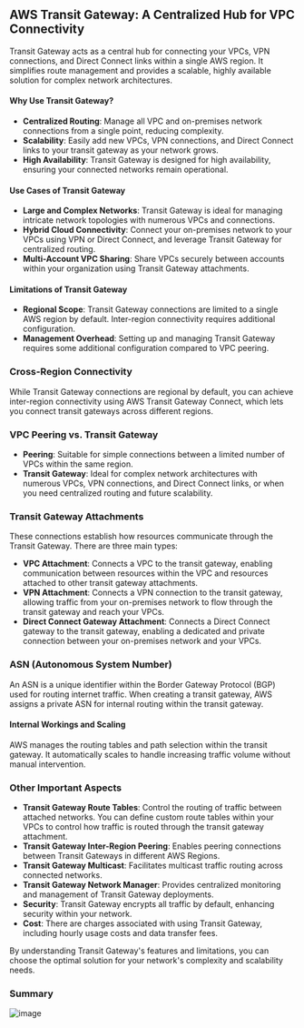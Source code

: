 ## AWS Transit Gateway: A Centralized Hub for VPC Connectivity

Transit Gateway acts as a central hub for connecting your VPCs, VPN connections, and Direct Connect links within a single AWS region. It simplifies route management and provides a scalable, highly available solution for complex network architectures.

#### Why Use Transit Gateway?
* **Centralized Routing**: Manage all VPC and on-premises network connections from a single point, reducing complexity.
* **Scalability**: Easily add new VPCs, VPN connections, and Direct Connect links to your transit gateway as your network grows.
* **High Availability**: Transit Gateway is designed for high availability, ensuring your connected networks remain operational.

#### Use Cases of Transit Gateway
* **Large and Complex Networks**: Transit Gateway is ideal for managing intricate network topologies with numerous VPCs and connections.
* **Hybrid Cloud Connectivity**: Connect your on-premises network to your VPCs using VPN or Direct Connect, and leverage Transit Gateway for centralized routing.
* **Multi-Account VPC Sharing**: Share VPCs securely between accounts within your organization using Transit Gateway attachments.

#### Limitations of Transit Gateway
* **Regional Scope**: Transit Gateway connections are limited to a single AWS region by default. Inter-region connectivity requires additional configuration.
* **Management Overhead**: Setting up and managing Transit Gateway requires some additional configuration compared to VPC peering.

### Cross-Region Connectivity
While Transit Gateway connections are regional by default, you can achieve inter-region connectivity using AWS Transit Gateway Connect, which lets you connect transit gateways across different regions.

### VPC Peering vs. Transit Gateway
* **Peering**: Suitable for simple connections between a limited number of VPCs within the same region.
* **Transit Gateway**: Ideal for complex network architectures with numerous VPCs, VPN connections, and Direct Connect links, or when you need centralized routing and future scalability.

### Transit Gateway Attachments
These connections establish how resources communicate through the Transit Gateway. There are three main types:

* **VPC Attachment**: Connects a VPC to the transit gateway, enabling communication between resources within the VPC and resources attached to other transit gateway attachments.
* **VPN Attachment**: Connects a VPN connection to the transit gateway, allowing traffic from your on-premises network to flow through the transit gateway and reach your VPCs.
* **Direct Connect Gateway Attachment**: Connects a Direct Connect gateway to the transit gateway, enabling a dedicated and private connection between your on-premises network and your VPCs.

### ASN (Autonomous System Number)
An ASN is a unique identifier within the Border Gateway Protocol (BGP) used for routing internet traffic. When creating a transit gateway, AWS assigns a private ASN for internal routing within the transit gateway.

#### Internal Workings and Scaling
AWS manages the routing tables and path selection within the transit gateway. It automatically scales to handle increasing traffic volume without manual intervention.

### Other Important Aspects
* **Transit Gateway Route Tables**: Control the routing of traffic between attached networks. You can define custom route tables within your VPCs to control how traffic is routed through the transit gateway attachment.
* **Transit Gateway Inter-Region Peering**: Enables peering connections between Transit Gateways in different AWS Regions.
* **Transit Gateway Multicast**: Facilitates multicast traffic routing across connected networks.
* **Transit Gateway Network Manager**: Provides centralized monitoring and management of Transit Gateway deployments.
* **Security**: Transit Gateway encrypts all traffic by default, enhancing security within your network.
* **Cost**: There are charges associated with using Transit Gateway, including hourly usage costs and data transfer fees.

By understanding Transit Gateway's features and limitations, you can choose the optimal solution for your network's complexity and scalability needs.


### Summary
![image](https://i.imgur.com/oZwiAKi.png)
